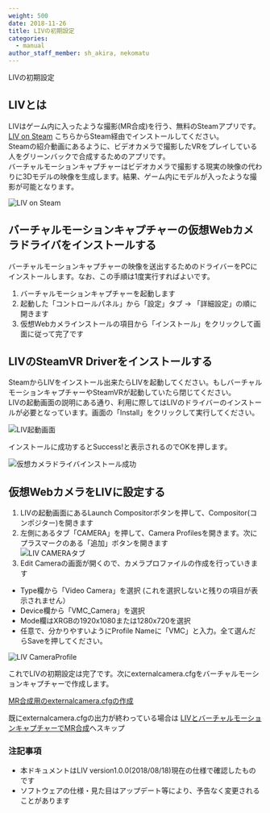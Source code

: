 ```yaml
---
weight: 500
date: 2018-11-26
title: LIVの初期設定
categories:
  - manual
author_staff_member: sh_akira, nekomatu
---
```


LIVの初期設定  

## LIVとは

LIVはゲーム内に入ったような撮影(MR合成)を行う、無料のSteamアプリです。  
[LIV on Steam](https://store.steampowered.com/app/755540/LIV/) こちらからSteam経由でインストールしてください。  
Steamの紹介動画にあるように、ビデオカメラで撮影したVRをプレイしている人をグリーンバックで合成するためのアプリです。  
バーチャルモーションキャプチャーはビデオカメラで撮影する現実の映像の代わりに3Dモデルの映像を生成します。結果、ゲーム内にモデルが入ったような撮影が可能となります。  

![LIV on Steam](https://rawcdn.githack.com/sh-akira/VirtualMotionCapture/07971766022eecc8c4f78f0dcf388e1cbb444e50/docs/images/manual/3-1.png)
  
## バーチャルモーションキャプチャーの仮想Webカメラドライバをインストールする

バーチャルモーションキャプチャーの映像を送出するためのドライバーをPCにインストールします。なお、この手順は1度実行すればよいです。

1. バーチャルモーションキャプチャーを起動します
1. 起動した「コントロールパネル」から「設定」タブ -> 「詳細設定」の順に開きます
1. 仮想Webカメラインストールの項目から「インストール」をクリックして画面に従って完了です

## LIVのSteamVR Driverをインストールする

SteamからLIVをインストール出来たらLIVを起動してください。もしバーチャルモーションキャプチャーやSteamVRが起動していたら閉じてください。  
LIVの起動画面の説明にある通り、利用に際してはLIVのドライバーのインストールが必要となっています。画面の「Install」をクリックして実行してください。

![LIV起動画面](https://rawcdn.githack.com/sh-akira/VirtualMotionCapture/1efe790d823e4eefb3105a865ff597e0d978d24b/docs/images/manual/LIV/01_Launch.PNG)

インストールに成功するとSuccess!と表示されるのでOKを押します。

![仮想カメラドライバインストール成功](https://rawcdn.githack.com/sh-akira/VirtualMotionCapture/1efe790d823e4eefb3105a865ff597e0d978d24b/docs/images/manual/LIV/02_InstallVirtualDriver-success.PNG)

## 仮想WebカメラをLIVに設定する

1. LIVの起動画面にあるLaunch Compositorボタンを押して、Compositor(コンポジター)を開きます
1. 左側にあるタブ「CAMERA」を押して、Camera Profilesを開きます。次にプラスマークのある「追加」ボタンを開きます<br>
  ![LIV CAMERAタブ](https://rawcdn.githack.com/sh-akira/VirtualMotionCapture/1efe790d823e4eefb3105a865ff597e0d978d24b/docs/images/manual/LIV/03_CameraProfilesList.PNG)
1. Edit Cameraの画面が開くので、カメラプロファイルの作成を行っていきます
  * Type欄から「Video Camera」を選択 (これを選択しないと残りの項目が表示されません）
  * Device欄から「VMC_Camera」を選択
  * Mode欄はXRGBの1920x1080または1280x720を選択
  * 任意で、分かりやすいようにProfile Nameに「VMC」と入力。全て選んだらSaveを押してください。

![LIV CameraProfile](https://rawcdn.githack.com/sh-akira/VirtualMotionCapture/1efe790d823e4eefb3105a865ff597e0d978d24b/docs/images/manual/LIV/05_CreateCameraProfile.PNG)

これでLIVの初期設定は完了です。次にexternalcamera.cfgをバーチャルモーションキャプチャーで作成します。  
  
[MR合成用のexternalcamera.cfgの作成](https://sh-akira.github.io/VirtualMotionCapture/manual/MR%E5%90%88%E6%88%90%E7%94%A8%E3%81%AEexternalcamera.cfg%E3%81%AE%E4%BD%9C%E6%88%90.html)  
  
既にexternalcamera.cfgの出力が終わっている場合は
[LIVとバーチャルモーションキャプチャーでMR合成](https://sh-akira.github.io/VirtualMotionCapture/manual/LIV%E3%81%A8%E3%83%90%E3%83%BC%E3%83%81%E3%83%A3%E3%83%AB%E3%83%A2%E3%83%BC%E3%82%B7%E3%83%A7%E3%83%B3%E3%82%AD%E3%83%A3%E3%83%97%E3%83%81%E3%83%A3%E3%83%BC%E3%81%A7MR%E5%90%88%E6%88%90.html)へスキップ

### 注記事項

* 本ドキュメントはLIV version1.0.0(2018/08/18)現在の仕様で確認したものです
* ソフトウェアの仕様・見た目はアップデート等により、予告なく変更されることがあります
